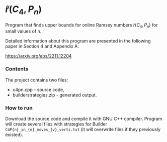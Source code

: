 # $\tilde{r}(C_4, P_n)$
Program that finds upper bounds for online Ramsey numbers $\tilde{r} (C_4, P_n)$ for small values of n.

Detailed information about this program are presented in the following paper in Section 4 and Appendix A.

https://arxiv.org/abs/2211.12204

### Contents

The project contains two files:

- c4pn.cpp - source code,
- builderstrategies.zip - generated output.

### How to run

Download the source code and compile it with GNU C++ compiler. Program will create several files with strategies for Builder `C4P{n}_in_{e}_moves_{v}_verts.txt` (it will overwrite files if they previously existed).
